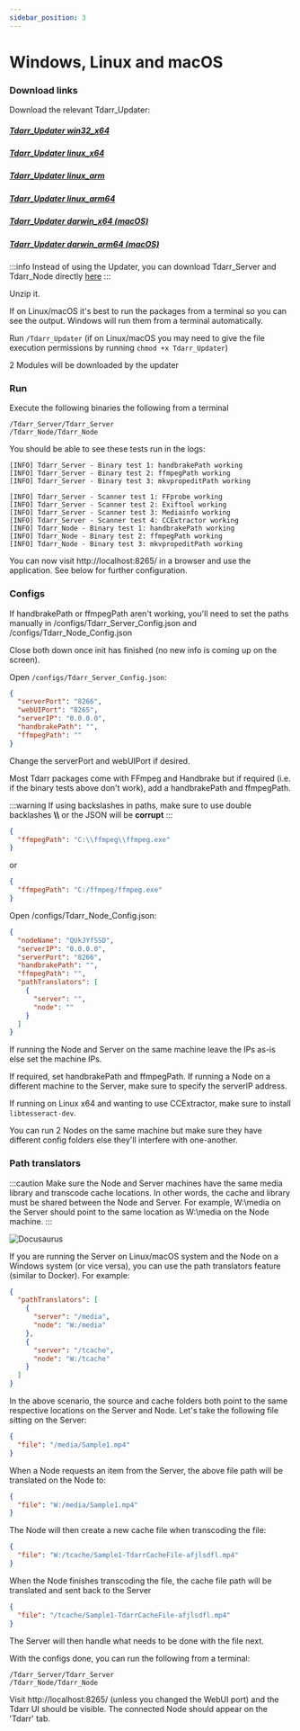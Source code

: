 ```yaml
---
sidebar_position: 3
---
```


# Windows, Linux and macOS


### Download links
Download the relevant Tdarr_Updater:

##### [Tdarr_Updater win32_x64](https://f000.backblazeb2.com/file/tdarrs/versions/2.00.15/win32_x64/Tdarr_Updater.zip)
##### [Tdarr_Updater linux_x64](https://f000.backblazeb2.com/file/tdarrs/versions/2.00.15/linux_x64/Tdarr_Updater.zip)
##### [Tdarr_Updater linux_arm](https://f000.backblazeb2.com/file/tdarrs/versions/2.00.15/linux_arm/Tdarr_Updater.zip)
##### [Tdarr_Updater linux_arm64](https://f000.backblazeb2.com/file/tdarrs/versions/2.00.15/linux_arm64/Tdarr_Updater.zip)
##### [Tdarr_Updater darwin_x64 (macOS)](https://f000.backblazeb2.com/file/tdarrs/versions/2.00.15/darwin_x64/Tdarr_Updater.zip)
##### [Tdarr_Updater darwin_arm64 (macOS)](https://f000.backblazeb2.com/file/tdarrs/versions/2.00.15/darwin_arm64/Tdarr_Updater.zip)

:::info
Instead of using the Updater, you can download Tdarr_Server and Tdarr_Node directly [here](https://f000.backblazeb2.com/file/tdarrs/versions.json)
:::

Unzip it.

If on Linux/macOS it's best to run the packages from a terminal so you can see the output. Windows will run them from a terminal automatically.

Run `/Tdarr_Updater` (if on Linux/macOS you may need to give the file execution permissions by running `chmod +x Tdarr_Updater`)

2 Modules will be downloaded by the updater

### Run

Execute the following binaries the following from a terminal

```
/Tdarr_Server/Tdarr_Server
/Tdarr_Node/Tdarr_Node
```

You should be able to see these tests run in the logs:

```
[INFO] Tdarr_Server - Binary test 1: handbrakePath working
[INFO] Tdarr_Server - Binary test 2: ffmpegPath working
[INFO] Tdarr_Server - Binary test 3: mkvpropeditPath working

[INFO] Tdarr_Server - Scanner test 1: FFprobe working
[INFO] Tdarr_Server - Scanner test 2: Exiftool working
[INFO] Tdarr_Server - Scanner test 3: Mediainfo working
[INFO] Tdarr_Server - Scanner test 4: CCExtractor working
[INFO] Tdarr_Node - Binary test 1: handbrakePath working
[INFO] Tdarr_Node - Binary test 2: ffmpegPath working
[INFO] Tdarr_Node - Binary test 3: mkvpropeditPath working
```
You can now visit  http://localhost:8265/ in a browser and use the application. See below for further configuration.

### Configs

If handbrakePath or ffmpegPath aren't working, you'll need to set the paths manually in /configs/Tdarr_Server_Config.json and /configs/Tdarr_Node_Config.json

Close both down once init has finished (no new info is coming up on the screen).

Open `/configs/Tdarr_Server_Config.json`:

```json
{
  "serverPort": "8266",
  "webUIPort": "8265",
  "serverIP": "0.0.0.0",
  "handbrakePath": "",
  "ffmpegPath": ""
}
```

Change the serverPort and webUIPort if desired.

Most Tdarr packages come with FFmpeg and Handbrake but if required (i.e. if the binary tests above don't work), add a handbrakePath and ffmpegPath.

:::warning
If using backslashes in paths, make sure to use double backlashes **\\\\** or the JSON will be **corrupt**
:::


```json
{
  "ffmpegPath": "C:\\ffmpeg\\ffmpeg.exe"
}
```
or

```json
{
  "ffmpegPath": "C:/ffmpeg/ffmpeg.exe"
}
```

Open /configs/Tdarr_Node_Config.json:
```json
{
  "nodeName": "QUkJYfSSD",
  "serverIP": "0.0.0.0",
  "serverPort": "8266",
  "handbrakePath": "",
  "ffmpegPath": "",
  "pathTranslators": [
    {
      "server": "",
      "node": ""
    }
  ]
}
```
If running the Node and Server on the same machine leave the IPs as-is else set the machine IPs.

If required, set handbrakePath and ffmpegPath. If running a Node on a different machine to the Server, make sure to specify the serverIP address.

If running on Linux x64 and wanting to use CCExtractor, make sure to install `libtesseract-dev`.

You can run 2 Nodes on the same machine but make sure they have different config folders else they'll interfere with one-another.

### Path translators


:::caution
Make sure the Node and Server machines have the same media library and transcode cache locations. In other words, the cache and library must be shared between the Node and Server.
For example, W:\media on the Server should point to the same location as W:\media on the Node machine.
:::

![Docusaurus](/img/docs/paths_example.jpg)

If you are running the Server on Linux/macOS system and the Node on a Windows system (or vice versa), you can use the path translators feature (similar to Docker). For example:

```json
{
  "pathTranslators": [
    {
      "server": "/media",
      "node": "W:/media"
    },
    {
      "server": "/tcache",
      "node": "W:/tcache"
    }
  ]
}
```

In the above scenario, the source and cache folders both point to the same respective locations on the Server and Node. Let's take the following file sitting on the Server:
```json
{
  "file": "/media/Sample1.mp4"
}
```

When a Node requests an item from the Server, the above file path will be translated on the Node to:
```json
{
  "file": "W:/media/Sample1.mp4"
}
```
The Node will then create a new cache file when transcoding the file:
```json
{
  "file": "W:/tcache/Sample1-TdarrCacheFile-afjlsdfl.mp4"
}
```
When the Node finishes transcoding the file, the cache file path will be translated and sent back to the Server
```json
{
  "file": "/tcache/Sample1-TdarrCacheFile-afjlsdfl.mp4"
}
```
The Server will then handle what needs to be done with the file next.

With the configs done, you can run the following from a terminal:

```
/Tdarr_Server/Tdarr_Server
/Tdarr_Node/Tdarr_Node
```
Visit http://localhost:8265/ (unless you changed the WebUI port) and the Tdarr UI should be visible. The connected Node should appear on the 'Tdarr' tab.

